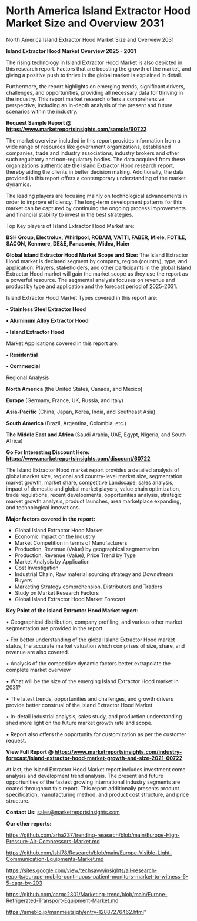 # North America Island Extractor Hood Market Size and Overview 2031
North America Island Extractor Hood Market Size and Overview 2031

<Strong> Island Extractor Hood Market Overview 2025 - 2031</strong>

The rising technology in Island Extractor Hood Market is also depicted in this research report. Factors that are boosting the growth of the market, and giving a positive push to thrive in the global market is explained in detail.

Furthermore, the report highlights on emerging trends, significant drivers, challenges, and opportunities, providing all necessary data for thriving in the industry. This report market research offers a comprehensive perspective, including an in-depth analysis of the present and future scenarios within the industry.

<strong>Request Sample Report @ <a href=https://www.marketreportsinsights.com/sample/60722>https://www.marketreportsinsights.com/sample/60722</a></strong>

The market overview included in this report provides information from a wide range of resources like government organizations, established companies, trade and industry associations, industry brokers and other such regulatory and non-regulatory bodies. The data acquired from these organizations authenticate the Island Extractor Hood research report, thereby aiding the clients in better decision making. Additionally, the data provided in this report offers a contemporary understanding of the market dynamics.

The leading players are focusing mainly on technological advancements in order to improve efficiency. The long-term development patterns for this market can be captured by continuing the ongoing process improvements and financial stability to invest in the best strategies.

Top Key players of Island Extractor Hood Market are:

<strong>BSH Group, Electrolux, Whirlpool, ROBAM, VATTI, FABER, Miele, FOTILE, SACON, Kenmore, DE&E, Panasonic, Midea, Haier</strong>

<strong><b>Global Island Extractor Hood Market Scope and Size:</b></strong>
The Island Extractor Hood market is declared segment by company, region (country), type, and application. Players, stakeholders, and other participants in the global Island Extractor Hood market will gain the market scope as they use the report as a powerful resource. The segmental analysis focuses on revenue and product by type and application and the forecast period of 2025-2031.

Island Extractor Hood Market Types covered in this report are:

<strong>• Stainless Steel Extractor Hood

• Aluminum Alloy Extractor Hood

• Island Extractor Hood</strong>

Market Applications covered in this report are:

<strong>• Residential

• Commercial</strong> 

Regional Analysis

<strong>North America</strong> (the United States, Canada, and Mexico)

<strong>Europe</strong> (Germany, France, UK, Russia, and Italy)

<strong>Asia-Pacific</strong> (China, Japan, Korea, India, and Southeast Asia)

<strong>South America</strong> (Brazil, Argentina, Colombia, etc.)

<strong>The Middle East and Africa</strong> (Saudi Arabia, UAE, Egypt, Nigeria, and South Africa)

<strong>Go For Interesting Discount Here: <a href=https://www.marketreportsinsights.com/discount/60722>https://www.marketreportsinsights.com/discount/60722</a></strong>

The Island Extractor Hood market report provides a detailed analysis of global market size, regional and country-level market size, segmentation market growth, market share, competitive Landscape, sales analysis, impact of domestic and global market players, value chain optimization, trade regulations, recent developments, opportunities analysis, strategic market growth analysis, product launches, area marketplace expanding, and technological innovations.

<strong><b>Major factors covered in the report:</b></strong>
<ul>
  <li>Global Island Extractor Hood Market </li>
  <li>Economic Impact on the Industry</li>
  <li>Market Competition in terms of Manufacturers</li>
  <li>Production, Revenue (Value) by geographical segmentation</li>
  <li>Production, Revenue (Value), Price Trend by Type</li>
  <li>Market Analysis by Application</li>
  <li>Cost Investigation</li>
  <li>Industrial Chain, Raw material sourcing strategy and Downstream Buyers</li>
  <li>Marketing Strategy comprehension, Distributors and Traders</li>
  <li>Study on Market Research Factors</li>
  <li>Global Island Extractor Hood Market Forecast</li>
</ul>

<strong><b>Key Point of the Island Extractor Hood Market report:</b></strong>

• Geographical distribution, company profiling, and various other market segmentation are provided in the report.

• For better understanding of the global Island Extractor Hood market status, the accurate market valuation which comprises of size, share, and revenue are also covered.

• Analysis of the competitive dynamic factors better extrapolate the complete market overview

• What will be the size of the emerging Island Extractor Hood market in 2031?

• The latest trends, opportunities and challenges, and growth drivers provide better construal of the Island Extractor Hood Market.

• In-detail industrial analysis, sales study, and production understanding shed more light on the future market growth rate and scope.

• Report also offers the opportunity for customization as per the customer request.

<strong><b>View Full Report @ <a href=https://www.marketreportsinsights.com/industry-forecast/island-extractor-hood-market-growth-and-size-2021-60722>https://www.marketreportsinsights.com/industry-forecast/island-extractor-hood-market-growth-and-size-2021-60722</a></b></strong>


At last, the Island Extractor Hood Market report includes investment come analysis and development trend analysis. The present and future opportunities of the fastest growing international industry segments are coated throughout this report. This report additionally presents product specification, manufacturing method, and product cost structure, and price structure.

<strong>Contact Us:</strong>
sales@marketreportsinsights.com

<strong>Our other reports:</strong>

<a href=https://github.com/arha237/trending-research/blob/main/Europe-High-Pressure-Air-Compressors-Market.md>https://github.com/arha237/trending-research/blob/main/Europe-High-Pressure-Air-Compressors-Market.md</a>

<a href=https://github.com/Ishi78/Research/blob/main/Europe-Visible-Light-Communication-Equipments-Market.md>https://github.com/Ishi78/Research/blob/main/Europe-Visible-Light-Communication-Equipments-Market.md</a>

<a href=https://sites.google.com/view/techsavvyinsights/all-research-reports/europe-mobile-continuous-patient-monitors-market-to-witness-6-5-cagr-by-203>https://sites.google.com/view/techsavvyinsights/all-research-reports/europe-mobile-continuous-patient-monitors-market-to-witness-6-5-cagr-by-203</a>

<a href=https://github.com/cargo2301/Marketing-trend/blob/main/Europe-Refrigerated-Transport-Equipment-Market.md>https://github.com/cargo2301/Marketing-trend/blob/main/Europe-Refrigerated-Transport-Equipment-Market.md</a>

<a href=https://ameblo.jp/manmeetsigh/entry-12887276462.html>https://ameblo.jp/manmeetsigh/entry-12887276462.html</a>"
